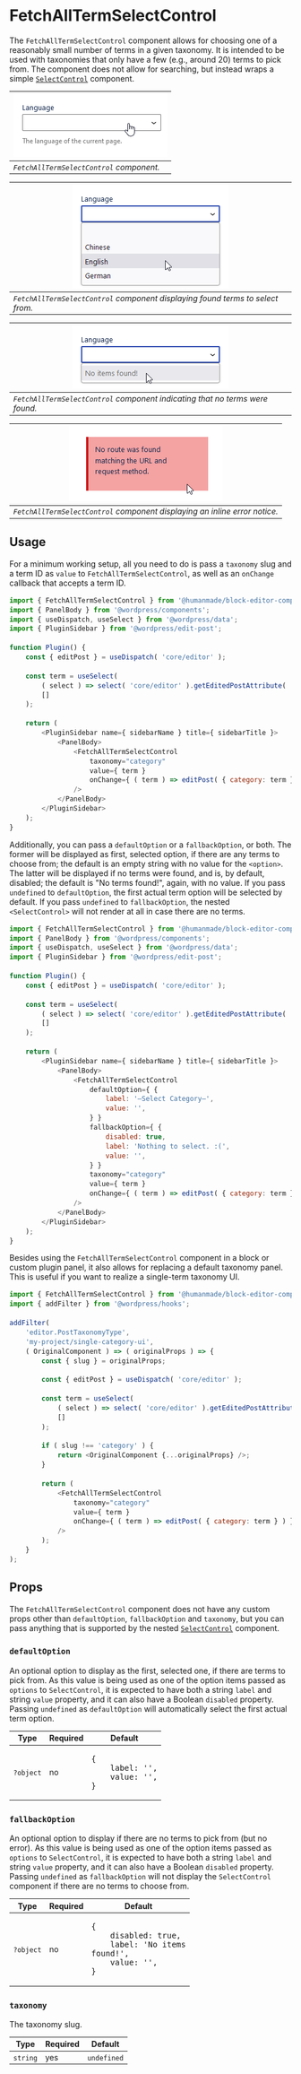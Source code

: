 # FetchAllTermSelectControl

The `FetchAllTermSelectControl` component allows for choosing one of a reasonably small number of terms in a given taxonomy.
It is intended to be used with taxonomies that only have a few (e.g., around 20) terms to pick from.
The component does not allow for searching, but instead wraps a simple [`SelectControl`](https://github.com/WordPress/gutenberg/blob/trunk/packages/components/src/select-control/index.tsx) component.

| ![fetch-all-term-select-control--default.png](../../../assets/images/fetch-all-term-select-control--default.png) |
|---|
| _`FetchAllTermSelectControl` component._ |

| ![fetch-all-term-select-control--open.png](../../../assets/images/fetch-all-term-select-control--open.png) |
|---|
| _`FetchAllTermSelectControl` component displaying found terms to select from._ |

| ![fetch-all-term-select-control--no-items.png](../../../assets/images/fetch-all-term-select-control--no-items.png) |
|---|
| _`FetchAllTermSelectControl` component indicating that no terms were found._ |

| ![fetch-all-term-select-control--error.png](../../../assets/images/fetch-all-term-select-control--error.png) |
|---|
| _`FetchAllTermSelectControl` component displaying an inline error notice._ |

## Usage

For a minimum working setup, all you need to do is pass a `taxonomy` slug and a term ID as `value` to `FetchAllTermSelectControl`, as well as an `onChange` callback that accepts a term ID.

```js
import { FetchAllTermSelectControl } from '@humanmade/block-editor-components';
import { PanelBody } from '@wordpress/components';
import { useDispatch, useSelect } from '@wordpress/data';
import { PluginSidebar } from '@wordpress/edit-post';

function Plugin() {
	const { editPost } = useDispatch( 'core/editor' );

	const term = useSelect(
		( select ) => select( 'core/editor' ).getEditedPostAttribute( 'category' )?.[0],
		[]
	);

	return (
		<PluginSidebar name={ sidebarName } title={ sidebarTitle }>
			<PanelBody>
				<FetchAllTermSelectControl
					taxonomy="category"
					value={ term }
					onChange={ ( term ) => editPost( { category: term } ) }
				/>
			</PanelBody>
		</PluginSidebar>
	);
}
```

Additionally, you can pass a `defaultOption` or a `fallbackOption`, or both.
The former will be displayed as first, selected option, if there are any terms to choose from; the default is an empty string with no value for the `<option>`.
The latter will be displayed if no terms were found, and is, by default, disabled; the default is "No terms found!", again, with no value.
If you pass `undefined` to `defaultOption`, the first actual term option will be selected by default.
If you pass `undefined` to `fallbackOption`, the nested `<SelectControl>` will not render at all in case there are no terms.

```js
import { FetchAllTermSelectControl } from '@humanmade/block-editor-components';
import { PanelBody } from '@wordpress/components';
import { useDispatch, useSelect } from '@wordpress/data';
import { PluginSidebar } from '@wordpress/edit-post';

function Plugin() {
	const { editPost } = useDispatch( 'core/editor' );

	const term = useSelect(
		( select ) => select( 'core/editor' ).getEditedPostAttribute( 'category' )?.[0],
		[]
	);

	return (
		<PluginSidebar name={ sidebarName } title={ sidebarTitle }>
			<PanelBody>
				<FetchAllTermSelectControl
					defaultOption={ {
						label: '—Select Category—',
						value: '',
					} }
					fallbackOption={ {
						disabled: true,
						label: 'Nothing to select. :(',
						value: '',
					} }
					taxonomy="category"
					value={ term }
					onChange={ ( term ) => editPost( { category: term } ) }
				/>
			</PanelBody>
		</PluginSidebar>
	);
}
```

Besides using the `FetchAllTermSelectControl` component in a block or custom plugin panel, it also allows for replacing a default taxonomy panel.
This is useful if you want to realize a single-term taxonomy UI.

```js
import { FetchAllTermSelectControl } from '@humanmade/block-editor-components';
import { addFilter } from '@wordpress/hooks';

addFilter(
	'editor.PostTaxonomyType',
	'my-project/single-category-ui',
	( OriginalComponent ) => ( originalProps ) => {
		const { slug } = originalProps;

		const { editPost } = useDispatch( 'core/editor' );

		const term = useSelect(
			( select ) => select( 'core/editor' ).getEditedPostAttribute( 'category' )?.[0],
			[]
		);

		if ( slug !== 'category' ) {
			return <OriginalComponent {...originalProps} />;
		}

		return (
			<FetchAllTermSelectControl
				taxonomy="category"
				value={ term }
				onChange={ ( term ) => editPost( { category: term } ) }
			/>
		);
	}
);
```

## Props

The `FetchAllTermSelectControl` component does not have any custom props other than `defaultOption`, `fallbackOption` and `taxonomy`, but you can pass anything that is supported by the nested [`SelectControl`](https://github.com/WordPress/gutenberg/blob/trunk/packages/components/src/select-control/index.tsx) component.

### `defaultOption`

An optional option to display as the first, selected one, if there are terms to pick from.
As this value is being used as one of the option items passed as `options` to `SelectControl`, it is expected to have both a string `label` and string `value` property, and it can also have a Boolean `disabled` property.
Passing `undefined` as `defaultOption` will automatically select the first actual term option.

| Type             | Required        | Default                                                                       |
|------------------|-----------------|-------------------------------------------------------------------------------|
| `?object`        | no              | <pre>{<br>    label: '',<br>    value: '',<br>}</pre> |

### `fallbackOption`

An optional option to display if there are no terms to pick from (but no error).
As this value is being used as one of the option items passed as `options` to `SelectControl`, it is expected to have both a string `label` and string `value` property, and it can also have a Boolean `disabled` property.
Passing `undefined` as `fallbackOption` will not display the `SelectControl` component if there are no terms to choose from.

| Type      | Required | Default                                                                                     |
|-----------|----------|---------------------------------------------------------------------------------------------|
| `?object` | no       | <pre>{<br>    disabled: true,<br>    label: 'No items found!',<br>    value: '',<br>}</pre> |

### `taxonomy`

The taxonomy slug.

| Type                                 | Required                             | Default                              |
|--------------------------------------|--------------------------------------|--------------------------------------|
| `string`                             | yes                                  | `undefined`                          |
